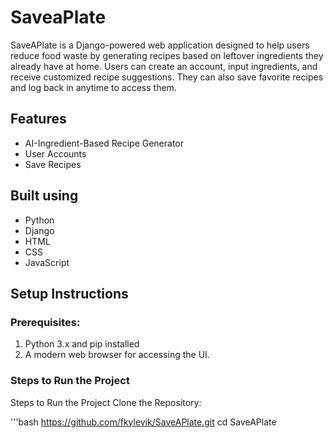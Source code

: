 # SaveaPlate

SaveAPlate  is a Django-powered web application designed to help users reduce food waste by generating recipes based on leftover ingredients they already have at home. Users can create an account, input ingredients, and receive customized recipe suggestions. 
They can also save favorite recipes and log back in anytime to access them.

## Features
- AI-Ingredient-Based Recipe Generator
- User Accounts
- Save Recipes

## Built using
- Python
- Django
- HTML
- CSS
- JavaScript

## Setup Instructions
### Prerequisites:
1. Python 3.x and pip installed
2. A modern web browser for accessing the UI.

### Steps to Run the Project
 Steps to Run the Project
Clone the Repository:

'''bash 
https://github.com/fkylevik/SaveAPlate.git
cd SaveAPlate
